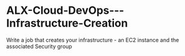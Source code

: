 # ALX-Cloud-DevOps---Infrastructure-Creation
Write a job that creates your infrastructure - an EC2 instance and the associated Security group
